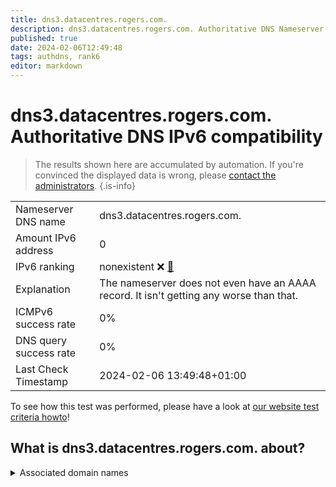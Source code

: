 ```yaml
---
title: dns3.datacentres.rogers.com.
description: dns3.datacentres.rogers.com. Authoritative DNS Nameserver IPv6 compatibility
published: true
date: 2024-02-06T12:49:48
tags: authdns, rank6
editor: markdown
---
```


# dns3.datacentres.rogers.com. Authoritative DNS IPv6 compatibility

> The results shown here are accumulated by automation. If you're convinced the displayed data is wrong, please [contact the administrators](/howto/chat). 
{.is-info}




|   |   |
| - | - |
| Nameserver DNS name | dns3.datacentres.rogers.com.
| Amount IPv6 address | 0
| IPv6 ranking | nonexistent :x: [🔗](/howto/ranking) |
| Explanation | The nameserver does not even have an AAAA record. It isn't getting any worse than that. |
| ICMPv6 success rate | 0%|
| DNS query success rate | 0% |
| Last Check Timestamp | 2024-02-06 13:49:48+01:00 |

To see how this test was performed, please have a look at [our website test criteria howto](/howto/testcriteria/authdns)!


## What is dns3.datacentres.rogers.com. about?






<details>
<summary>Associated domain names</summary>

www.eclipse.org

</details>
